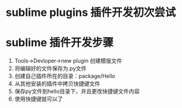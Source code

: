 # sublime plugins 插件开发初次尝试

# sublime 插件开发步骤
1. Tools->Devloper->new plugin  创建模版文件
1. 将编辑好的文件保存为.py文件
1. 创建自己插件所在的目录：package/Hello
1. 从其他安装的插件中拷贝快捷键文件
1. 保存py文件到hello目录下，并且更改快捷键文件内容
1. 使用快捷键就可以了
